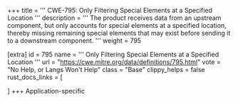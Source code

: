 +++
title = '''
CWE-795: Only Filtering Special Elements at a Specified Location
'''
description	= '''
The product receives data from an upstream component, but only accounts for special elements at a specified location, thereby missing remaining special elements that may exist before sending it to a downstream component.
'''
weight = 795

[extra]
id = 795
name = '''
Only Filtering Special Elements at a Specified Location
'''
url = "https://cwe.mitre.org/data/definitions/795.html"
vote = "No Help, or Langs Won't Help"
class = "Base"
clippy_helps = false
rust_docs_links = [
	
]
+++
Application-specific